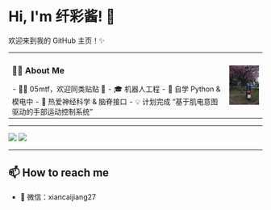 <h1 align="left">Hi, I'm 纤彩酱! 👋</h1>

欢迎来到我的 GitHub 主页！✨

<table>
  <tr>
    <td valign="top">
<h3>🙋‍♀ About Me</h3>
- 🏳‍⚧ 05mtf，欢迎同类贴贴 💖   
- 🎓 机器人工程    
- 🌱 自学 Python & 模电中   
- 🧠 热爱神经科学 & 脑脊接口   
- 💡 计划完成 “基于肌电意图驱动的手部运动控制系统”&emsp;&emsp;&emsp;&emsp;&emsp;&emsp;&emsp;&emsp;&emsp;&emsp;&emsp;&emsp;&emsp;&emsp;&emsp;                                     

</td>
<td>
  <img src="https://github.com/xiancaijiang27/xiancaijiang27/blob/main/橘子洲.jpg?raw=true" width="200" style="float: right; margin-left: 20px;" />
</td>
  </tr>
</table>

---

<p align="left">
  <img src="https://github-readme-stats.vercel.app/api?username=xiancaijiang27&show_icons=true&title_color=9f57f9&icon_color=ff66c4&text_color=333333&bg_color=ffffff" height="165"/>
  <img src="https://github-readme-stats.vercel.app/api/top-langs/?username=xiancaijiang27&layout=compact&title_color=9f57f9&text_color=333333&bg_color=ffffff" height="165"/>
</p>

---

## 📫 How to reach me

- 💬 微信：xiancaijiang27
